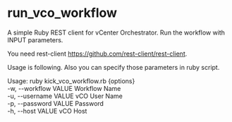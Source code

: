 run_vco_workflow
================

A simple Ruby REST client for vCenter Orchestrator. Run the workflow with INPUT parameters.

You need rest-client <https://github.com/rest-client/rest-client>.

Usage is following. Also you can specify those parameters in ruby script.

Usage: ruby kick_vco_workflow.rb {options}<BR>
	-w, --workflow VALUE             Workflow Name<BR>
	-u, --username VALUE             vCO User Name<BR>
	-p, --password VALUE             Password<BR>
	-h, --host VALUE                 vCO Host<BR>

